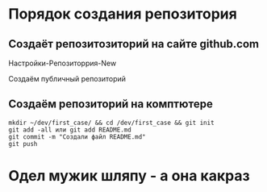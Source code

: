 # Порядок создания репозитория

## Создаёт репозитозиторий на сайте github.com

Настройки-Репозиторрия-New

Создаём публичный репозиторий

## Создаём репозиторий на комптютере
```
mkdir ~/dev/first_case/ && cd /dev/first_case && git init 
git add -all или git add README.md
git commit -m "Создали файл README.md"
git push
```
# Одел мужик шляпу - а она какраз 


